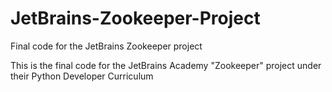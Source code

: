# JetBrains-Zookeeper-Project
Final code for the JetBrains Zookeeper project

This is the final code for the JetBrains Academy "Zookeeper" project under their Python Developer Curriculum 

